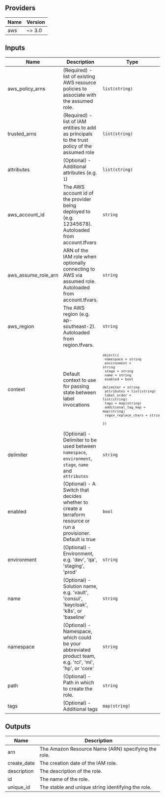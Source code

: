 ## Providers

| Name | Version |
|------|---------|
| aws | ~> 3.0 |

## Inputs

| Name | Description | Type | Default | Required |
|------|-------------|------|---------|:-----:|
| aws\_policy\_arns | (Required) - list of existing AWS resource policies to associate with the assumed role. | `list(string)` | n/a | yes |
| trusted\_arns | (Required) - list of IAM entities to add as principals to the trust policy of the assumed role | `list(string)` | n/a | yes |
| attributes | (Optional) - Additional attributes (e.g. `1`) | `list(string)` | `[]` | no |
| aws\_account\_id | The AWS account id of the provider being deployed to (e.g. 12345678). Autoloaded from account.tfvars | `string` | `""` | no |
| aws\_assume\_role\_arn | ARN of the IAM role when optionally connecting to AWS via assumed role. Autoloaded from account.tfvars. | `string` | `""` | no |
| aws\_region | The AWS region (e.g. ap-southeast-2). Autoloaded from region.tfvars. | `string` | `""` | no |
| context | Default context to use for passing state between label invocations | <code><pre>object({<br>    namespace           = string<br>    environment         = string<br>    stage               = string<br>    name                = string<br>    enabled             = bool<br>    delimiter           = string<br>    attributes          = list(string)<br>    label_order         = list(string)<br>    tags                = map(string)<br>    additional_tag_map  = map(string)<br>    regex_replace_chars = string<br>  })<br></pre></code> | <code><pre>{<br>  "additional_tag_map": {},<br>  "attributes": [],<br>  "delimiter": "",<br>  "enabled": true,<br>  "environment": "",<br>  "label_order": [],<br>  "name": "",<br>  "namespace": "",<br>  "regex_replace_chars": "",<br>  "stage": "",<br>  "tags": {}<br>}<br></pre></code> | no |
| delimiter | (Optional) - Delimiter to be used between `namespace`, `environment`, `stage`, `name` and `attributes` | `string` | `"-"` | no |
| enabled | (Optional) - A Switch that decides whether to create a terraform resource or run a provisioner. Default is true | `bool` | `true` | no |
| environment | (Optional) - Environment, e.g. 'dev', 'qa', 'staging', 'prod' | `string` | `""` | no |
| name | (Optional) - Solution name, e.g. 'vault', 'consul', 'keycloak', 'k8s', or 'baseline' | `string` | `""` | no |
| namespace | (Optional) - Namespace, which could be your abbreviated product team, e.g. 'rci', 'mi', 'hp', or 'core' | `string` | `""` | no |
| path | (Optional) - Path in which to create the role. | `string` | `"/"` | no |
| tags | (Optional) - Additional tags | `map(string)` | `{}` | no |

## Outputs

| Name | Description |
|------|-------------|
| arn | The Amazon Resource Name (ARN) specifying the role. |
| create\_date | The creation date of the IAM role. |
| description | The description of the role. |
| id | The name of the role. |
| unique\_id | The stable and unique string identifying the role. |

